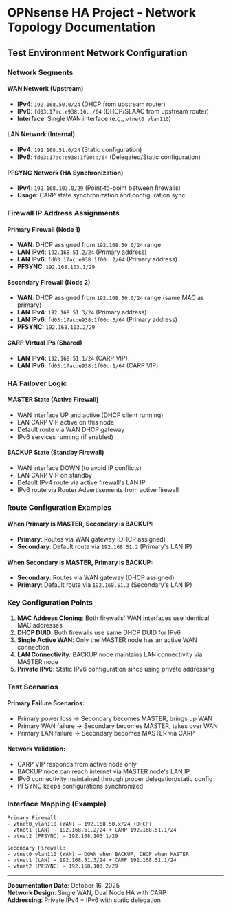 # OPNsense HA Project - Network Topology Documentation

## Test Environment Network Configuration

### Network Segments

#### WAN Network (Upstream)
- **IPv4**: `192.168.50.0/24` (DHCP from upstream router)
- **IPv6**: `fd03:17ac:e938:16::/64` (DHCP/SLAAC from upstream router)
- **Interface**: Single WAN interface (e.g., `vtnet0_vlan110`)

#### LAN Network (Internal)
- **IPv4**: `192.168.51.0/24` (Static configuration)
- **IPv6**: `fd03:17ac:e938:1f00::/64` (Delegated/Static configuration)

#### PFSYNC Network (HA Synchronization)
- **IPv4**: `192.168.103.0/29` (Point-to-point between firewalls)
- **Usage**: CARP state synchronization and configuration sync

### Firewall IP Address Assignments

#### Primary Firewall (Node 1)
- **WAN**: DHCP assigned from `192.168.50.0/24` range
- **LAN IPv4**: `192.168.51.2/24` (Primary address)
- **LAN IPv6**: `fd03:17ac:e938:1f00::2/64` (Primary address)
- **PFSYNC**: `192.168.103.1/29`

#### Secondary Firewall (Node 2)
- **WAN**: DHCP assigned from `192.168.50.0/24` range (same MAC as primary)
- **LAN IPv4**: `192.168.51.3/24` (Primary address)
- **LAN IPv6**: `fd03:17ac:e938:1f00::3/64` (Primary address)
- **PFSYNC**: `192.168.103.2/29`

#### CARP Virtual IPs (Shared)
- **LAN IPv4**: `192.168.51.1/24` (CARP VIP)
- **LAN IPv6**: `fd03:17ac:e938:1f00::1/64` (CARP VIP)

### HA Failover Logic

#### MASTER State (Active Firewall)
- WAN interface UP and active (DHCP client running)
- LAN CARP VIP active on this node
- Default route via WAN DHCP gateway
- IPv6 services running (if enabled)

#### BACKUP State (Standby Firewall)
- WAN interface DOWN (to avoid IP conflicts)
- LAN CARP VIP on standby
- Default IPv4 route via active firewall's LAN IP
- IPv6 route via Router Advertisements from active firewall

### Route Configuration Examples

#### When Primary is MASTER, Secondary is BACKUP:
- **Primary**: Routes via WAN gateway (DHCP assigned)
- **Secondary**: Default route via `192.168.51.2` (Primary's LAN IP)

#### When Secondary is MASTER, Primary is BACKUP:
- **Secondary**: Routes via WAN gateway (DHCP assigned)  
- **Primary**: Default route via `192.168.51.3` (Secondary's LAN IP)

### Key Configuration Points

1. **MAC Address Cloning**: Both firewalls' WAN interfaces use identical MAC addresses
2. **DHCP DUID**: Both firewalls use same DHCP DUID for IPv6
3. **Single Active WAN**: Only the MASTER node has an active WAN connection
4. **LAN Connectivity**: BACKUP node maintains LAN connectivity via MASTER node
5. **Private IPv6**: Static IPv6 configuration since using private addressing

### Test Scenarios

#### Primary Failure Scenarios:
- Primary power loss → Secondary becomes MASTER, brings up WAN
- Primary WAN failure → Secondary becomes MASTER, takes over WAN
- Primary LAN failure → Secondary becomes MASTER via CARP

#### Network Validation:
- CARP VIP responds from active node only
- BACKUP node can reach internet via MASTER node's LAN IP
- IPv6 connectivity maintained through proper delegation/static config
- PFSYNC keeps configurations synchronized

### Interface Mapping (Example)
```
Primary Firewall:
- vtnet0_vlan110 (WAN) → 192.168.50.x/24 (DHCP)
- vtnet1 (LAN) → 192.168.51.2/24 + CARP 192.168.51.1/24
- vtnet2 (PFSYNC) → 192.168.103.1/29

Secondary Firewall:
- vtnet0_vlan110 (WAN) → DOWN when BACKUP, DHCP when MASTER
- vtnet1 (LAN) → 192.168.51.3/24 + CARP 192.168.51.1/24  
- vtnet2 (PFSYNC) → 192.168.103.2/29
```

---

**Documentation Date**: October 16, 2025  
**Network Design**: Single WAN, Dual Node HA with CARP  
**Addressing**: Private IPv4 + IPv6 with static delegation